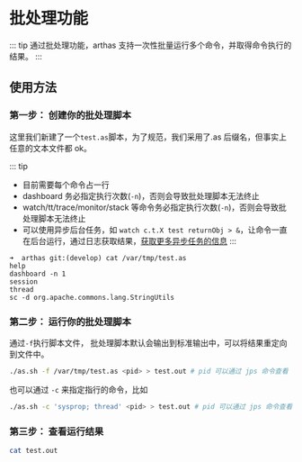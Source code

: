 # 批处理功能

::: tip
通过批处理功能，arthas 支持一次性批量运行多个命令，并取得命令执行的结果。
:::

## 使用方法

### 第一步： 创建你的批处理脚本

这里我们新建了一个`test.as`脚本，为了规范，我们采用了.as 后缀名，但事实上任意的文本文件都 ok。

::: tip

- 目前需要每个命令占一行
- dashboard 务必指定执行次数(`-n`)，否则会导致批处理脚本无法终止
- watch/tt/trace/monitor/stack 等命令务必指定执行次数(`-n`)，否则会导致批处理脚本无法终止
- 可以使用异步后台任务，如 `watch c.t.X test returnObj > &`，让命令一直在后台运行，通过日志获取结果，[获取更多异步任务的信息](async.md)
  :::

```
➜  arthas git:(develop) cat /var/tmp/test.as
help
dashboard -n 1
session
thread
sc -d org.apache.commons.lang.StringUtils
```

### 第二步： 运行你的批处理脚本

通过`-f`执行脚本文件， 批处理脚本默认会输出到标准输出中，可以将结果重定向到文件中。

```bash
./as.sh -f /var/tmp/test.as <pid> > test.out # pid 可以通过 jps 命令查看
```

也可以通过 `-c` 来指定指行的命令，比如

```bash
./as.sh -c 'sysprop; thread' <pid> > test.out # pid 可以通过 jps 命令查看
```

### 第三步： 查看运行结果

```bash
cat test.out
```
